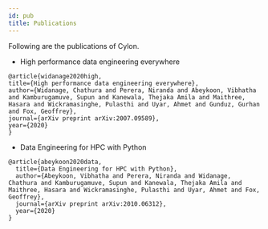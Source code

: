 ```yaml
---
id: pub
title: Publications 
---
```


Following are the publications of Cylon. 

- High performance data engineering everywhere
``` 
@article{widanage2020high,
title={High performance data engineering everywhere},
author={Widanage, Chathura and Perera, Niranda and Abeykoon, Vibhatha and Kamburugamuve, Supun and Kanewala, Thejaka Amila and Maithree, Hasara and Wickramasinghe, Pulasthi and Uyar, Ahmet and Gunduz, Gurhan and Fox, Geoffrey},
journal={arXiv preprint arXiv:2007.09589},
year={2020}
}
```

- Data Engineering for HPC with Python
```
@article{abeykoon2020data,
  title={Data Engineering for HPC with Python},
  author={Abeykoon, Vibhatha and Perera, Niranda and Widanage, Chathura and Kamburugamuve, Supun and Kanewala, Thejaka Amila and Maithree, Hasara and Wickramasinghe, Pulasthi and Uyar, Ahmet and Fox, Geoffrey},
  journal={arXiv preprint arXiv:2010.06312},
  year={2020}
}
```
